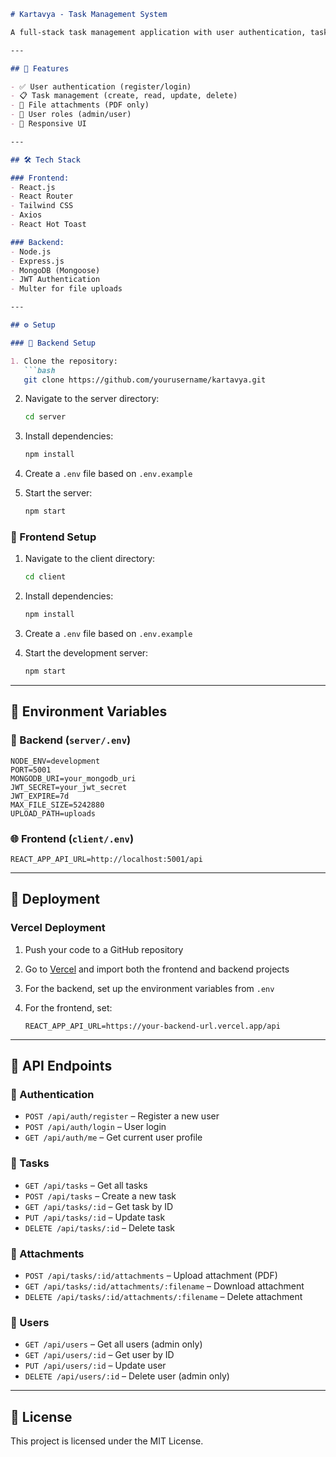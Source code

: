 ````markdown
# Kartavya - Task Management System

A full-stack task management application with user authentication, task assignment, and file attachments.

---

## 🚀 Features

- ✅ User authentication (register/login)
- 📋 Task management (create, read, update, delete)
- 📎 File attachments (PDF only)
- 👥 User roles (admin/user)
- 📱 Responsive UI

---

## 🛠️ Tech Stack

### Frontend:
- React.js
- React Router
- Tailwind CSS
- Axios
- React Hot Toast

### Backend:
- Node.js
- Express.js
- MongoDB (Mongoose)
- JWT Authentication
- Multer for file uploads

---

## ⚙️ Setup

### 🔧 Backend Setup

1. Clone the repository:
   ```bash
   git clone https://github.com/yourusername/kartavya.git
````

2. Navigate to the server directory:

   ```bash
   cd server
   ```
3. Install dependencies:

   ```bash
   npm install
   ```
4. Create a `.env` file based on `.env.example`
5. Start the server:

   ```bash
   npm start
   ```

### 🎨 Frontend Setup

1. Navigate to the client directory:

   ```bash
   cd client
   ```
2. Install dependencies:

   ```bash
   npm install
   ```
3. Create a `.env` file based on `.env.example`
4. Start the development server:

   ```bash
   npm start
   ```

---

## 🔐 Environment Variables

### 📁 Backend (`server/.env`)

```env
NODE_ENV=development
PORT=5001
MONGODB_URI=your_mongodb_uri
JWT_SECRET=your_jwt_secret
JWT_EXPIRE=7d
MAX_FILE_SIZE=5242880
UPLOAD_PATH=uploads
```

### 🌐 Frontend (`client/.env`)

```env
REACT_APP_API_URL=http://localhost:5001/api
```

---

## 🚀 Deployment

### Vercel Deployment

1. Push your code to a GitHub repository
2. Go to [Vercel](https://vercel.com) and import both the frontend and backend projects
3. For the backend, set up the environment variables from `.env`
4. For the frontend, set:

   ```env
   REACT_APP_API_URL=https://your-backend-url.vercel.app/api
   ```

---

## 📡 API Endpoints

### 🔑 Authentication

* `POST /api/auth/register` – Register a new user
* `POST /api/auth/login` – User login
* `GET /api/auth/me` – Get current user profile

### 📌 Tasks

* `GET /api/tasks` – Get all tasks
* `POST /api/tasks` – Create a new task
* `GET /api/tasks/:id` – Get task by ID
* `PUT /api/tasks/:id` – Update task
* `DELETE /api/tasks/:id` – Delete task

### 📎 Attachments

* `POST /api/tasks/:id/attachments` – Upload attachment (PDF)
* `GET /api/tasks/:id/attachments/:filename` – Download attachment
* `DELETE /api/tasks/:id/attachments/:filename` – Delete attachment

### 👤 Users

* `GET /api/users` – Get all users (admin only)
* `GET /api/users/:id` – Get user by ID
* `PUT /api/users/:id` – Update user
* `DELETE /api/users/:id` – Delete user (admin only)

---

## 📄 License

This project is licensed under the MIT License.

```

